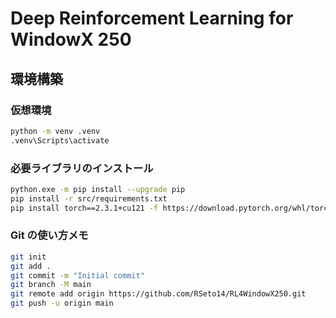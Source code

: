 # Deep Reinforcement Learning for WindowX 250

## 環境構築

### 仮想環境

```bash
python -m venv .venv
.venv\Scripts\activate
```

### 必要ライブラリのインストール

```bash
python.exe -m pip install --upgrade pip
pip install -r src/requirements.txt
pip install torch==2.3.1+cu121 -f https://download.pytorch.org/whl/torch_stable.html
```

### Git の使い方メモ

```bash
git init
git add .
git commit -m "Initial commit"
git branch -M main
git remote add origin https://github.com/RSeto14/RL4WindowX250.git
git push -u origin main
```

